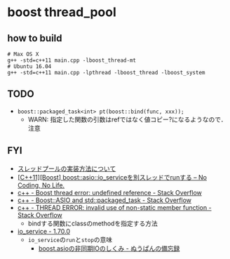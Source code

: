# boost thread_pool

## how to build
```
# Max OS X
g++ -std=c++11 main.cpp -lboost_thread-mt
# Ubuntu 16.04
g++ -std=c++11 main.cpp -lpthread -lboost_thread -lboost_system
```

## TODO
* `boost::packaged_task<int> pt(boost::bind(func, xxx));`
  * WARN: 指定した関数の引数はrefではなく値コピー?になるようなので．注意

## FYI
* [スレッドプールの実装方法について]( http://mojavy.com/blog/2014/03/03/implementing-thread-pool/ )
* [\[C\+\+11\]\[Boost\] boost::asio::io\_serviceを別スレッドでrunする – No Coding, No Life\.]( https://ncnl.blog.so-net.ne.jp/2016-02-13 )
* [c\+\+ \- Boost thread error: undefined reference \- Stack Overflow]( https://stackoverflow.com/questions/3584365/boost-thread-error-undefined-reference )
* [c\+\+ \- Boost::ASIO and std::packaged\_task \- Stack Overflow]( https://stackoverflow.com/questions/35611846/boostasio-and-stdpackaged-task )
* [c\+\+ \- THREAD ERROR: invalid use of non\-static member function \- Stack Overflow]( https://stackoverflow.com/questions/41476077/thread-error-invalid-use-of-non-static-member-function )
  * bindする関数にclassのmethodを指定する方法
* [io\_service \- 1\.70\.0]( https://www.boost.org/doc/libs/1_70_0/doc/html/boost_asio/reference/io_service.html#boost_asio.reference.io_service.stopping_the_io_context_from_running_out_of_work )
  * `io_service`の`run`と`stop`の意味
    * [boost\.asioの非同期IOのしくみ \- ぬうぱんの備忘録]( http://nu-pan.hatenablog.com/entry/20121120/1353409301 )
